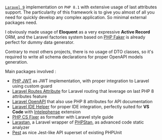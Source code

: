[`Laravel 9`](https://laravel.com/) implementation on `PHP 8.1` with extensive usage of last attributes support. The particularity of this framework is to give you almost of all you need for quickly develop any complex application. So minimal external packages need.

I obviously made usage of **Eloquent** as a very expressive **Active Record** ORM, and the Laravel factories system based on [PHP Faker](https://fakerphp.github.io/) is already perfect for dummy data generator.

Contrary to most others projects, there is no usage of DTO classes, so it's required to write all schema declarations for proper OpenAPI models generation.

Main packages involved :

* [PHP JWT](https://github.com/lcobucci/jwt) as JWT implementation, with proper integration to Laravel using custom guard
* [Laravel Routes Attribute](https://github.com/spatie/laravel-route-attributes) for Laravel routing that leverage on last PHP 8 attributes feature
* [Laravel OpenAPI](https://github.com/vyuldashev/laravel-openapi) that also use PHP 8 attributes for API documentation
* [Laravel IDE Helper](https://github.com/barryvdh/laravel-ide-helper) for proper IDE integration, perfectly suited for **VS Code** with [Intelephense](https://marketplace.visualstudio.com/items?itemName=bmewburn.vscode-intelephense-client) extension
* [PHP CS Fixer](https://github.com/FriendsOfPHP/PHP-CS-Fixer) as formatter with Laravel style guide
* [Larastan](https://github.com/nunomaduro/larastan), a Laravel wrapper of [PHPStan](https://phpstan.org/), as advanced code static analyzer
* [Pest](https://pestphp.com/) as nice Jest-like API superset of existing PHPUnit
